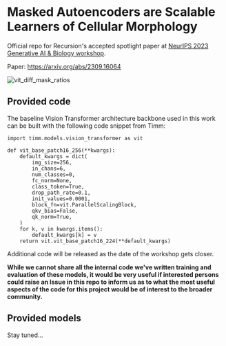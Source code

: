 # Masked Autoencoders are Scalable Learners of Cellular Morphology
Official repo for Recursion's accepted spotlight paper at [NeurIPS 2023 Generative AI &amp; Biology workshop](https://openreview.net/group?id=NeurIPS.cc/2023/Workshop/GenBio).

Paper: https://arxiv.org/abs/2309.16064

![vit_diff_mask_ratios](https://github.com/recursionpharma/maes_microscopy/assets/109550980/c15f46b1-cdb9-41a7-a4af-bdc9684a971d)


## Provided code
The baseline Vision Transformer architecture backbone used in this work can be built with the following code snippet from Timm:
```
import timm.models.vision_transformer as vit

def vit_base_patch16_256(**kwargs):
    default_kwargs = dict(
        img_size=256,
        in_chans=6,
        num_classes=0,
        fc_norm=None,
        class_token=True,
        drop_path_rate=0.1,
        init_values=0.0001,
        block_fn=vit.ParallelScalingBlock,
        qkv_bias=False,
        qk_norm=True,
    )
    for k, v in kwargs.items():
        default_kwargs[k] = v
    return vit.vit_base_patch16_224(**default_kwargs)
```

Additional code will be released as the date of the workshop gets closer.

**While we cannot share all the internal code we've written training and evaluation of these models, it would be very useful if interested persons could raise an Issue in this repo to inform us as to what the most useful aspects of the code for this project would be of interest to the broader community.**

## Provided models
Stay tuned...
